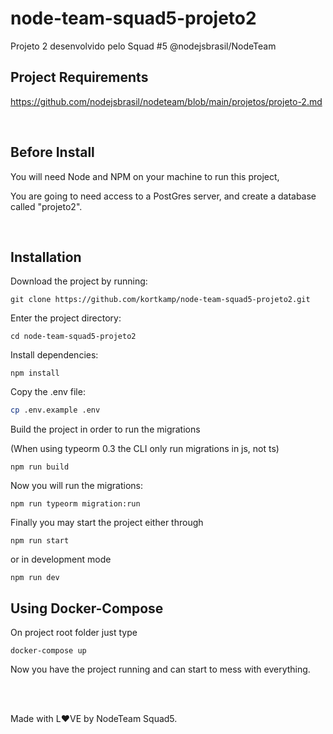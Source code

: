 # node-team-squad5-projeto2
Projeto 2 desenvolvido pelo Squad #5  @nodejsbrasil/NodeTeam

## Project Requirements

https://github.com/nodejsbrasil/nodeteam/blob/main/projetos/projeto-2.md

<br>

## Before Install

You will need Node and NPM on your machine to run this project,

You are going to need access to a PostGres server, and create a database called "projeto2".

<br>

## Installation

Download the project by running: 

```
git clone https://github.com/kortkamp/node-team-squad5-projeto2.git
```

Enter the project directory:

```
cd node-team-squad5-projeto2
```

Install dependencies:

```
npm install
```

Copy the .env file:

```bash
cp .env.example .env
```

Build the project in order to run the migrations 

(When using typeorm 0.3 the CLI only run migrations in js, not ts)

```
npm run build
```

Now you will run the migrations:

```
npm run typeorm migration:run
```

Finally you may start the project either through

```
npm run start
```

or in development mode

```
npm run dev
```

## Using Docker-Compose

On project root folder just type

```
docker-compose up
```


Now you have the project running and can start to mess with everything.


<br>
<br>

Made with L:heart:VE by NodeTeam Squad5.